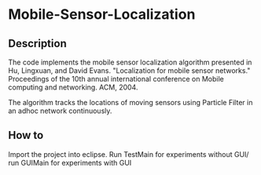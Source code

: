 # Mobile-Sensor-Localization
## Description
The code implements the mobile sensor localization algorithm presented in
Hu, Lingxuan, and David Evans. "Localization for mobile sensor networks." Proceedings of the 10th annual international conference on Mobile computing and networking. ACM, 2004.

The algorithm tracks the locations of moving sensors using Particle Filter in an adhoc network  continuously.

## How to
Import the project into eclipse.
Run TestMain for experiments without GUI/
run GUIMain for experiments with GUI 

